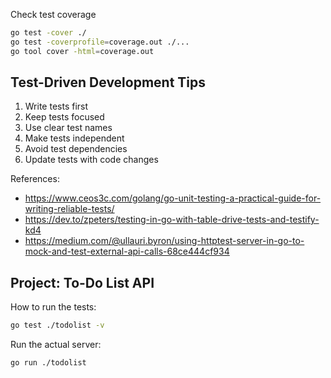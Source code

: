 Check test coverage

```bash
go test -cover ./
go test -coverprofile=coverage.out ./...
go tool cover -html=coverage.out
```

## Test-Driven Development Tips

1. Write tests first
2. Keep tests focused
3. Use clear test names
4. Make tests independent
5. Avoid test dependencies
6. Update tests with code changes

References:
- https://www.ceos3c.com/golang/go-unit-testing-a-practical-guide-for-writing-reliable-tests/
- https://dev.to/zpeters/testing-in-go-with-table-drive-tests-and-testify-kd4
- https://medium.com/@ullauri.byron/using-httptest-server-in-go-to-mock-and-test-external-api-calls-68ce444cf934

## Project: To-Do List API

How to run the tests:
```bash
go test ./todolist -v
```

Run the actual server:
```bash
go run ./todolist
```